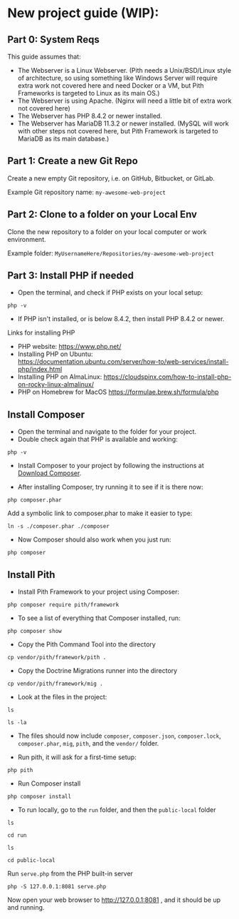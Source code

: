 # New project guide (WIP):

## Part 0: System Reqs

This guide assumes that:
- The Webserver is a Linux Webserver. (Pith needs a Unix/BSD/Linux style of architecture, so using something like Windows Server will require extra work not covered here and need Docker or a VM, but Pith Frameworks is targeted to Linux as its main OS.)
- The Webserver is using Apache. (Nginx will need a little bit of extra work not covered here)
- The Webserver has PHP 8.4.2 or newer installed.
- The Webserver has MariaDB 11.3.2 or newer installed. (MySQL will work with other steps not covered here, but Pith Framework is targeted to MariaDB as its main database.)

## Part 1: Create a new Git Repo

Create a new empty Git repository, i.e. on GitHub, Bitbucket, or GitLab. 

Example Git repository name: `my-awesome-web-project`

## Part 2: Clone to a folder on your Local Env

Clone the new repository to a folder on your local computer or work environment. 

Example folder: `MyUsernameHere/Repositories/my-awesome-web-project`

## Part 3: Install PHP if needed


- Open the terminal, and check if PHP exists on your local setup:

``` 
php -v
```

- If PHP isn't installed, or is below 8.4.2, then install PHP 8.4.2 or newer.

Links for installing PHP

- PHP website: https://www.php.net/
- Installing PHP on Ubuntu: https://documentation.ubuntu.com/server/how-to/web-services/install-php/index.html
- Installing PHP on AlmaLinux: https://cloudspinx.com/how-to-install-php-on-rocky-linux-almalinux/
- PHP on Homebrew for MacOS https://formulae.brew.sh/formula/php
## Install Composer

- Open the terminal and navigate to the folder for your project.
- Double check again that PHP is available and working:
``` 
php -v
```
- Install Composer to your project by following the instructions at [Download Composer](https://getcomposer.org/download/).

- After installing Composer, try running it to see if it is there now:
```
php composer.phar 
```

Add a symbolic link to composer.phar to make it easier to type:
```
ln -s ./composer.phar ./composer
```

- Now Composer should also work when you just run:
```
php composer
```



## Install Pith

- Install Pith Framework to your project using Composer:

```
php composer require pith/framework
```

- To see a list of everything that Composer installed, run:

```
php composer show
```

- Copy the Pith Command Tool into the directory
```
cp vendor/pith/framework/pith .
```

- Copy the Doctrine Migrations runner into the directory
```
cp vendor/pith/framework/mig .
```

- Look at the files in the project:

```
ls 

ls -la
```

- The files should now include `composer`, `composer.json`, `composer.lock`, `composer.phar`, `mig`, `pith`, and the `vendor/` folder.

- Run pith, it will ask for a first-time setup:

```
php pith
```


- Run Composer install

```
php composer install
```

- To run locally, go to the `run` folder, and then the `public-local` folder
```
ls

cd run

ls

cd public-local
```

Run `serve.php` from the PHP built-in server
```
php -S 127.0.0.1:8081 serve.php
```

Now open your web browser to http://127.0.0.1:8081 , and it should be up and running.